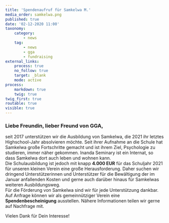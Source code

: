 ```yaml
---
title: 'Spendenaufruf für Samkelwa M.'
media_order: samkelwa.png
published: true
date: '02-12-2020 11:00'
taxonomy:
    category:
        - news
    tag:
        - news
        - gga
        - fundraising
external_links:
    process: true
    no_follow: true
    target: _blank
    mode: active
process:
    markdown: true
    twig: true
twig_first: true
routable: true
visible: true
---
```


### Liebe Freundin, lieber Freund von GGA,   

seit 2017 unterstützen wir die Ausbildung von Samkelwa, die 2021 ihr letztes Highschool-Jahr absolvieren möchte. Seit ihrer Aufnahme an die Schule hat Samkelwa große Fortschritte gemacht und ist ihrem Ziel, Psychologie zu studieren, immer näher gekommen. Inanda Seminary ist ein Internat, so dass Samkelwa dort auch leben und wohnen kann.   
Die Schulausbildung ist jedoch mit knapp **4.000 EUR** für das Schuljahr 2021 für unseren kleinen Verein eine große Herausforderung.
Daher suchen wir dringend Unterstützerinnen und Unterstützer für die Bewältigung der im Januar anfallenden Kosten und gerne auch darüber hinaus für Samkelwas weiteren Ausbildungsweg.   
Für die Förderung von Samkelwa sind wir für jede Unterstützung dankbar. Auf Anfrage können wir als gemeinnütziger Verein eine **Spendenbescheinigung** ausstellen. Nähere Informationen teilen wir gerne auf Nachfrage mit.   
   
Vielen Dank für Dein Interesse!